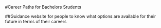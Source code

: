 #Career Paths for Bachelors Srudents

##Guidance website for people to know what options are available for their future in terms of their careers